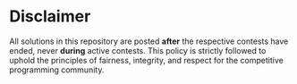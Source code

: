 # Disclaimer

All solutions in this repository are posted **after** the respective contests have ended, never **during** active contests. This policy is strictly followed to uphold the principles of fairness, integrity, and respect for the competitive programming community.

